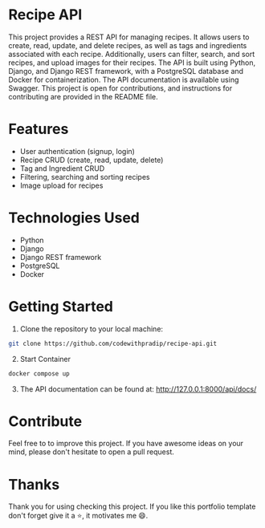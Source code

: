 # Recipe API

This project provides a REST API for managing recipes. It allows users to create, read, update, and delete recipes, as well as tags and ingredients associated with each recipe. Additionally, users can filter, search, and sort recipes, and upload images for their recipes. The API is built using Python, Django, and Django REST framework, with a PostgreSQL database and Docker for containerization. The API documentation is available using Swagger. This project is open for contributions, and instructions for contributing are provided in the README file.


# Features

- User authentication (signup, login)
- Recipe CRUD (create, read, update, delete)
- Tag and Ingredient CRUD
- Filtering, searching and sorting recipes
- Image upload for recipes


# Technologies Used
- Python
- Django
- Django REST framework
- PostgreSQL
- Docker

# Getting Started

1. Clone the repository to your local machine:
```bash
git clone https://github.com/codewithpradip/recipe-api.git
```

2. Start Container
```bash
docker compose up
```

3. The API documentation can be found at: http://127.0.0.1:8000/api/docs/
# Contribute
Feel free to to improve this project. If you have awesome ideas on your mind, please don't hesitate to open a pull request.


# Thanks
Thank you for using checking this project. If you like this portfolio template don't forget give it a ⭐, it motivates me 😄.
